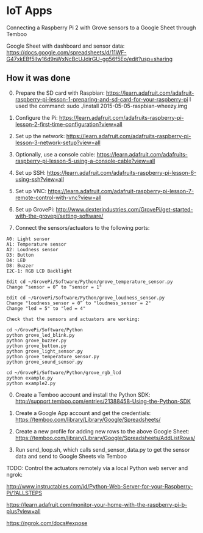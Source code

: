 # IoT Apps
Connecting a Raspberry Pi 2 with Grove sensors to a Google Sheet through Temboo

Google Sheet with dashboard and sensor data: https://docs.google.com/spreadsheets/d/11WF-G47xkEBf5lIw16d9nWxNcBcUJdirGU-gg56f5Eo/edit?usp=sharing 

## How it was done

0. Prepare the SD card with Raspbian:
https://learn.adafruit.com/adafruit-raspberry-pi-lesson-1-preparing-and-sd-card-for-your-raspberry-pi  I used the command:
sudo ./install 2015-05-05-raspbian-wheezy.img 

0. Configure the Pi:
https://learn.adafruit.com/adafruits-raspberry-pi-lesson-2-first-time-configuration?view=all

0. Set up the network:
https://learn.adafruit.com/adafruits-raspberry-pi-lesson-3-network-setup?view=all

0. Optionally, use a console cable:
https://learn.adafruit.com/adafruits-raspberry-pi-lesson-5-using-a-console-cable?view=all

0. Set up SSH:
https://learn.adafruit.com/adafruits-raspberry-pi-lesson-6-using-ssh?view=all

0. Set up VNC:
https://learn.adafruit.com/adafruit-raspberry-pi-lesson-7-remote-control-with-vnc?view=all

0. Set up GrovePi: 
http://www.dexterindustries.com/GrovePi/get-started-with-the-grovepi/setting-software/

0. Connect the sensors/actuators to the following ports:
```
A0: Light sensor
A1: Temperature sensor
A2: Loudness sensor
D3: Button
D4: LED
D8: Buzzer
I2C-1: RGB LCD Backlight

Edit cd ~/GrovePi/Software/Python/grove_temperature_sensor.py
Change “sensor = 0” to “sensor = 1"

Edit cd ~/GrovePi/Software/Python/grove_loudness_sensor.py
Change "loudness_sensor = 0” to "loudness_sensor = 2"
Change "led = 5" to "led = 4"

Check that the sensors and actuators are working:

cd ~/GrovePi/Software/Python
python grove_led_blink.py 
python grove_buzzer.py
python grove_button.py 
python grove_light_sensor.py 
python grove_temperature_sensor.py 
python grove_sound_sensor.py 

cd ~/GrovePi/Software/Python/grove_rgb_lcd
python example.py 
python example2.py 
```
0. Create a Temboo account and install the Python SDK:
http://support.temboo.com/entries/21388458-Using-the-Python-SDK

0. Create a Google App account and get the credentials:
https://temboo.com/library/Library/Google/Spreadsheets/

0. Create a new profile for adding new rows to the above Google Sheet:
https://temboo.com/library/Library/Google/Spreadsheets/AddListRows/

0. Run send_loop.sh, which calls send_sensor_data.py to get the sensor data and send to Google Sheets via Temboo

TODO: Control the actuators remotely via a local Python web server and ngrok:

http://www.instructables.com/id/Python-Web-Server-for-your-Raspberry-Pi/?ALLSTEPS

https://learn.adafruit.com/monitor-your-home-with-the-raspberry-pi-b-plus?view=all

https://ngrok.com/docs#expose
